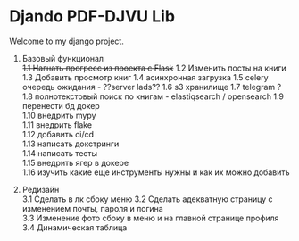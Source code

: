 # Djando PDF-DJVU Lib
Welcome to my django project.

1. Базовый функционал  
~~1.1 Нагнать прогресс из проекта с Flask~~
1.2 Изменить посты на книги
1.3 Добавить просмотр книг
1.4 асинхронная загрузка
1.5 celery очередь ожидания - ??server lads??
1.6 s3 хранилище
1.7 telegram ?
1.8 полнотекстовый поиск по книгам - elastiqsearch / opensearch
1.9 перенести бд докер  
1.10 внедрить mypy  
1.11 внедрить flake  
1.12 добавить ci/cd  
1.13 написать докстринги  
1.14 написать тесты  
1.15 внедрить ягер в докере  
1.16 изучить какие еще инструменты нужны и как их можно добавить  


2. Редизайн  
3.1 Сделать в лк сбоку меню
3.2 Сделать адекватную страницу с изменением почты, пароля и логина  
3.3 Изменение фото сбоку в меню и на главной странице профиля    
3.4 Динамическая таблица
